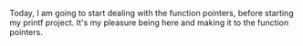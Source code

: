 Today, I am going to start dealing with the function pointers, before starting my printf project. It's my pleasure being here and making it to the function pointers. 
